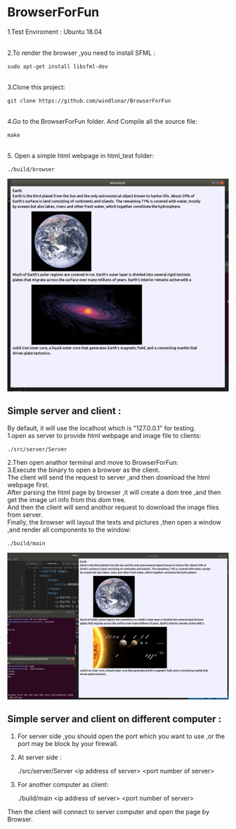 # BrowserForFun

1.Test Enviroment : Ubuntu 18.04

<br>
2.To render the browser ,you need to install SFML :

    sudo apt-get install libsfml-dev

<br>
3.Clone this project:

    git clone https://github.com/windlunar/BrowserForFun

<br>
4.Go to the BrowserForFun folder.
And Compile all the source file:

    make

<br>
5. Open a simple html webpage in html_test folder:

    ./build/browser

![image](https://github.com/windlunar/BrowserForFun/blob/main/result/test2.png)


## Simple server and client :

By default, it will use the localhost which is "127.0.0.1" for testing.<br>
1.open as server to provide html webpage and image file to clients:

    ./src/server/Server

2.Then open anathor terminal and move to BrowserForFun:<br>
3.Execute the binary to open a browser as the client.<br>
The client will send the request to server ,and then download the html webpage first.<br>After parsing the html page by browser ,it will create a dom tree ,and then get the image url info from this dom tree.<br>
And then the client will send anothor request to download the image files from server.<br>
Finally, the browser will layout the texts and pictures ,then open a window ,and render all components to the window:

    ./build/main

![image](https://github.com/windlunar/BrowserForFun/blob/main/result/test3.png)


## Simple server and client on different computer :

1. For server side ,you should open the port which you want to use ,or the port may be block by your firewall.<br>
2. At server side :

    ./src/server/Server \<ip address of server\> \<port number of server\>

3. For another computer as client:

    ./build/main \<ip address of server\> \<port number of server\>

Then the client will connect to server computer and open the page by Browser.